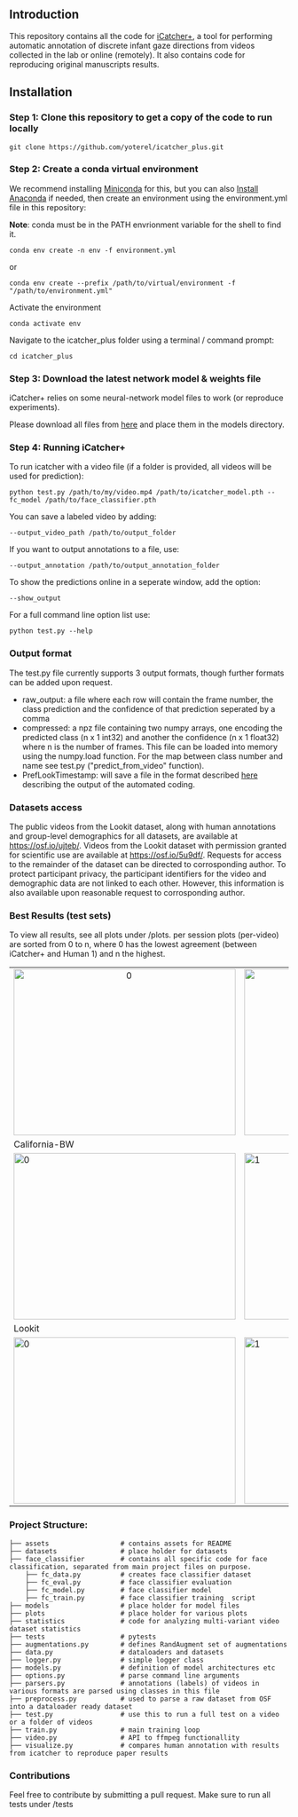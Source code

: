 ## Introduction
This repository contains all the code for [iCatcher+](https://psyarxiv.com/up97k/), a tool for performing automatic annotation of discrete infant gaze directions from videos collected in the lab or online (remotely). It also contains code for reproducing original manuscripts results.

## Installation

### Step 1: Clone this repository to get a copy of the code to run locally

`git clone https://github.com/yoterel/icatcher_plus.git`

### Step 2: Create a conda virtual environment

We recommend installing [Miniconda](https://docs.conda.io/en/latest/miniconda.html) for this, but you can also [Install Anaconda](https://www.anaconda.com/products/individual/get-started) if needed, then create an environment using the environment.yml file in this repository:

**Note**: conda must be in the PATH envrionment variable for the shell to find it.

`conda env create -n env -f environment.yml`

or

`conda env create --prefix /path/to/virtual/environment -f "/path/to/environment.yml"`

Activate the environment

`conda activate env`

Navigate to the icatcher_plus folder using a terminal / command prompt:

`cd icatcher_plus`

### Step 3: Download the latest network model & weights file

iCatcher+ relies on some neural-network model files to work (or reproduce experiments).

Please download all files from [here](https://www.cs.tau.ac.il/~yotamerel/icatcher+/icatcher+_models.zip) and place them in the models directory.


### Step 4: Running iCatcher+

To run icatcher with a video file (if a folder is provided, all videos will be used for prediction):

`python test.py /path/to/my/video.mp4 /path/to/icatcher_model.pth --fc_model /path/to/face_classifier.pth`

You can save a labeled video by adding:

`--output_video_path /path/to/output_folder`

If you want to output annotations to a file, use:

`--output_annotation /path/to/output_annotation_folder`

To show the predictions online in a seperate window, add the option:

`--show_output`

For a full command line option list use:

`python test.py --help`

### Output format

The test.py file currently supports 3 output formats, though further formats can be added upon request.

- raw_output: a file where each row will contain the frame number, the class prediction and the confidence of that prediction seperated by a comma
- compressed: a npz file containing two numpy arrays, one encoding the predicted class (n x 1 int32) and another the confidence (n x 1 float32) where n is the number of frames. This file can be loaded into memory using the numpy.load function. For the map between class number and name see test.py ("predict_from_video" function).
- PrefLookTimestamp: will save a file in the format described [here](https://osf.io/3n97m/) describing the output of the automated coding.

### Datasets access

The public videos from the Lookit dataset, along with human annotations and group-level demographics for all datasets, are available at https://osf.io/ujteb/. Videos from the Lookit dataset with permission granted for scientific use are available at https://osf.io/5u9df/. Requests for access to the remainder of the dataset can be directed to corrosponding author. To protect participant privacy, the participant identifiers for the video and demographic data are not linked to each other. However, this information is also available upon reasonable request to corrosponding author.


### Best Results (test sets)
To view all results, see all plots under /plots.
per session plots (per-video) are sorted from 0 to n, where 0 has the lowest agreement (between iCatcher+ and Human 1) and n the highest.

<table>
        <tr>
                <td align="center"> <img src="https://github.com/yoterel/icatcher_plus/blob/master/assets/agreement.png"  alt="0" width = 400px height = 300px ></td>
                <td align="center"><img src="https://github.com/yoterel/icatcher_plus/blob/master/assets/agreement_vs_confidence.png"  alt="0" width = 400px height = 300px ></td>
        </tr>
        <tr><td colspan=2>California-BW</td></tr>
        <tr>
                <td><img src="https://github.com/yoterel/icatcher_plus/blob/master/assets/cali-bw_bar.png" alt="0" width = 400px height = 300px></td>
                <td><img src="https://github.com/yoterel/icatcher_plus/blob/master/assets/cali-bw_conf.png" alt="1" width = 300px height = 300px></td>
        </tr>
        <tr><td colspan=2>Lookit</td></tr>
        <tr>
                <td><img src="https://github.com/yoterel/icatcher_plus/blob/master/assets/lookit_bar.png" alt="0" width = 400px height = 300px></td>
                <td><img src="https://github.com/yoterel/icatcher_plus/blob/master/assets/lookit_conf.png" alt="1" width = 300px height = 300px></td>
        </tr>
</table>

### Project Structure:


    ├── assets                  # contains assets for README
    ├── datasets                # place holder for datasets 
    ├── face_classifier         # contains all specific code for face classification, separated from main project files on purpose.
        ├── fc_data.py          # creates face classifier dataset
        ├── fc_eval.py          # face classifier evaluation
        ├── fc_model.py         # face classifier model
        ├── fc_train.py         # face classifier training  script
    ├── models                  # place holder for model files
    ├── plots                   # place holder for various plots
    ├── statistics              # code for analyzing multi-variant video dataset statistics
    ├── tests                   # pytests
    ├── augmentations.py        # defines RandAugment set of augmentations
    ├── data.py                 # dataloaders and datasets
    ├── logger.py               # simple logger class
    ├── models.py               # definition of model architectures etc
    ├── options.py              # parse command line arguments
    ├── parsers.py              # annotations (labels) of videos in various formats are parsed using classes in this file
    ├── preprocess.py           # used to parse a raw dataset from OSF into a dataloader ready dataset
    ├── test.py                 # use this to run a full test on a video or a folder of videos
    ├── train.py                # main training loop
    ├── video.py                # API to ffmpeg functionallity
    ├── visualize.py            # compares human annotation with results from icatcher to reproduce paper results
    
### Contributions
Feel free to contribute by submitting a pull request. Make sure to run all tests under /tests


